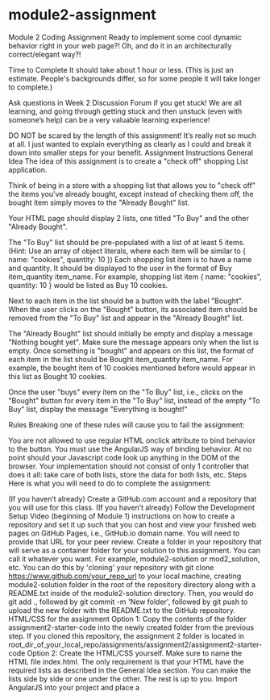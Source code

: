 # module2-assignment
Module 2 Coding Assignment
Ready to implement some cool dynamic behavior right in your web page?! Oh, and do it in an architecturally correct/elegant way?!

Time to Complete
It should take about 1 hour or less. (This is just an estimate. People's backgrounds differ, so for some people it will take longer to complete.)

Ask questions in Week 2 Discussion Forum if you get stuck! We are all learning, and going through getting stuck and then unstuck (even with someone’s help) can be a very valuable learning experience!

DO NOT be scared by the length of this assignment! It’s really not so much at all. I just wanted to explain everything as clearly as I could and break it down into smaller steps for your benefit.
Assignment Instructions
General Idea
The idea of this assignment is to create a "check off" shopping List application.

Think of being in a store with a shopping list that allows you to "check off" the items you've already bought, except instead of checking them off, the bought item simply moves to the "Already Bought" list.

Your HTML page should display 2 lists, one titled "To Buy" and the other "Already Bought".

The "To Buy" list should be pre-populated with a list of at least 5 items. (Hint: Use an array of object literals, where each item will be similar to { name: "cookies", quantity: 10 }) Each shopping list item is to have a name and quantity. It should be displayed to the user in the format of Buy item_quantity item_name. For example, shopping list item { name: "cookies", quantity: 10 } would be listed as Buy 10 cookies.

Next to each item in the list should be a button with the label "Bought". When the user clicks on the "Bought" button, its associated item should be removed from the "To Buy" list and appear in the "Already Bought" list.

The "Already Bought" list should initially be empty and display a message "Nothing bought yet". Make sure the message appears only when the list is empty. Once something is "bought" and appears on this list, the format of each item in the list should be Bought item_quantity item_name. For example, the bought item of 10 cookies mentioned before would appear in this list as Bought 10 cookies.

Once the user "buys" every item on the "To Buy" list, i.e., clicks on the "Bought" button for every item in the "To Buy" list, instead of the empty "To Buy" list, display the message "Everything is bought!"

Rules
Breaking one of these rules will cause you to fail the assignment:

You are not allowed to use regular HTML onclick attribute to bind behavior to the button. You must use the AngularJS way of binding behavior.
At no point should your Javascript code look up anything in the DOM of the browser.
Your implementation should not consist of only 1 controller that does it all: take care of both lists, store the data for both lists, etc.
Steps
Here is what you will need to do to complete the assignment:

(If you haven’t already) Create a GitHub.com account and a repository that you will use for this class.
(If you haven’t already) Follow the Development Setup Video (beginning of Module 1) instructions on how to create a repository and set it up such that you can host and view your finished web pages on GitHub Pages, i.e., GitHub.io domain name. You will need to provide that URL for your peer review.
Create a folder in your repository that will serve as a container folder for your solution to this assignment. You can call it whatever you want. For example, module2-solution or mod2_solution, etc.
You can do this by 'cloning' your repository with git clone https://www.github.com/your_repo_url to your local machine, creating module2-solution folder in the root of the repository directory along with a README.txt inside of the module2-solution directory. Then, you would do git add ., followed by git commit -m 'New folder', followed by git push to upload the new folder with the README.txt to the GitHub repository.
HTML/CSS for the assignment
Option 1: Copy the contents of the folder assignment2-starter-code into the newly created folder from the previous step. If you cloned this repository, the assignment 2 folder is located in root_dir_of_your_local_repo/assignments/assignment2/assignment2-starter-code
Option 2: Create the HTML/CSS yourself. Make sure to name the HTML file index.html. The only requirement is that your HTML have the required lists as described in the General Idea section. You can make the lists side by side or one under the other. The rest is up to you.
Import AngularJS into your project and place a <script> tag right before the </body> tag.
Declare ng-app either on the html or the body element. Name your app ShoppingListCheckOff.
Create app.js in your project and declare an Angular module to match your ng-app declaration.
Go back to index.html and declare 2 controllers using controller as syntax. One controller should be called ToBuyController and the other called AlreadyBoughtController. You are required to have 2 controllers for this assignment.
You will obviously need to share data between these controllers. Go back to app.js and implement this data sharing using the singleton approach with the .service declaration. Call the service ShoppingListCheckOffService. Make sure to inject this service into both controllers so they can share data. Also, realize that your service will have to keep track of both 'to buy' and 'bought' items at the same time. (While there is no one right way to accomplish this functionality, for this assignment, you are required to implement it as described.)
(Hint) You can store 2 separate arrays in the service: one to hold "to buy" items and one to hold "bought" items. The reference to the "to buy" array should be placed/exposed onto the ToBuyController instance as some property. The reference to the "bought" items array should be placed/exposed onto the AlreadyBoughtController instance as some property.
(Hint) When the user clicks on the "Bought" button, simply pass the call from your (ng-click) controller-bound method to call the right method inside of your ShoppingListCheckOffService service, which removes that item from the "to buy" array and pushes it to the "bought" array.
(Hint) Your ShoppingListCheckOffService would also be the place where you would store the initial array of "to buy" items.
To display and/or hide the messages when the list(s) are empty, use the ng-if directive.
To loop over the items in either list use the ng-repeat directive.
Make sure all of your Javascript code is inside of an IIFE. (If you don't know what that is or why we'd want to use it, brush up on it by looking through module 4 of HTML, CSS, and Javascript for Web Developers course I teach.)
Make sure all of your dependency injections are protected from minification.
After you are done and satisfied with your solution, don't forget to add/commit/push your code to your repository.
IMPORTANT REMINDERS:
Closely follow the submission guidelines for this assignment on Coursera.org
Make sure you provide the correct URL in your submission (it should be GitHub.io, not GitHub.com)
Make sure to TEST your assignment not just on your local machine, but ALSO once you deploy it on GitHub, using the URL you are providing as part of your submission.
This assignment will be peer-reviewed (and graded). The guidance will be given such that if submission instructions are not followed, the assignment is to be failed. This includes providing the wrong URL for your deployment. Following instructions is very much part of software development. After all, that's what software requirements are - instructions to follow.
